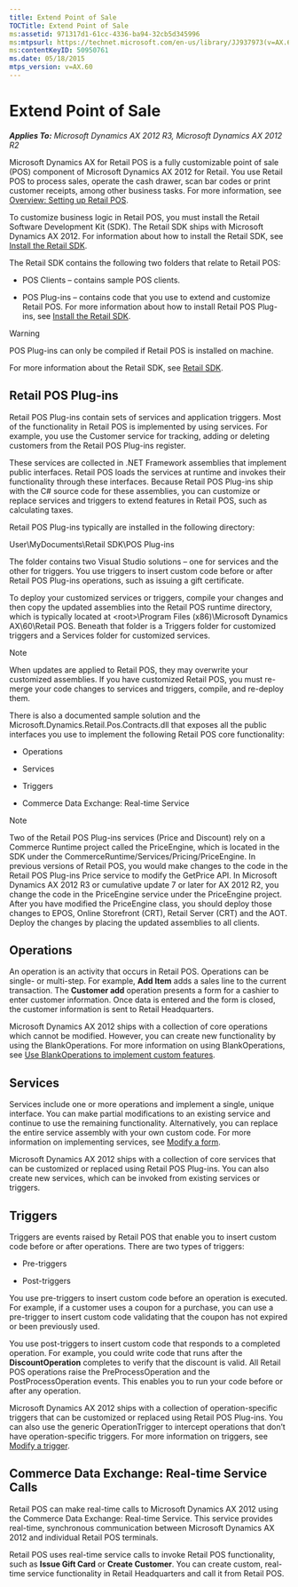 ```yaml
---
title: Extend Point of Sale
TOCTitle: Extend Point of Sale
ms:assetid: 971317d1-61cc-4336-ba94-32cb5d345996
ms:mtpsurl: https://technet.microsoft.com/en-us/library/JJ937973(v=AX.60)
ms:contentKeyID: 50950761
ms.date: 05/18/2015
mtps_version: v=AX.60
---
```


# Extend Point of Sale 


_**Applies To:** Microsoft Dynamics AX 2012 R3, Microsoft Dynamics AX 2012 R2_

Microsoft Dynamics AX for Retail POS is a fully customizable point of sale (POS) component of Microsoft Dynamics AX 2012 for Retail. You use Retail POS to process sales, operate the cash drawer, scan bar codes or print customer receipts, among other business tasks. For more information, see [Overview: Setting up Retail POS](setting-up-retail-pos.md).

To customize business logic in Retail POS, you must install the Retail Software Development Kit (SDK). The Retail SDK ships with Microsoft Dynamics AX 2012. For information about how to install the Retail SDK, see [Install the Retail SDK](install-retail-sdk-retail-pos-plug-ins.md).

The Retail SDK contains the following two folders that relate to Retail POS:

  - POS Clients – contains sample POS clients.

  - POS Plug-ins – contains code that you use to extend and customize Retail POS. For more information about how to install Retail POS Plug-ins, see [Install the Retail SDK](install-retail-sdk-retail-pos-plug-ins.md).


> [!WARNING]
> <P>POS Plug-ins can only be compiled if Retail POS is installed on machine.</P>



For more information about the Retail SDK, see [Retail SDK](retail-sdk.md).

## Retail POS Plug-ins

Retail POS Plug-ins contain sets of services and application triggers. Most of the functionality in Retail POS is implemented by using services. For example, you use the Customer service for tracking, adding or deleting customers from the Retail POS Plug-ins register.

These services are collected in .NET Framework assemblies that implement public interfaces. Retail POS loads the services at runtime and invokes their functionality through these interfaces. Because Retail POS Plug-ins ship with the C\# source code for these assemblies, you can customize or replace services and triggers to extend features in Retail POS, such as calculating taxes.

Retail POS Plug-ins typically are installed in the following directory:

User\\MyDocuments\\Retail SDK\\POS Plug-ins

The folder contains two Visual Studio solutions – one for services and the other for triggers. You use triggers to insert custom code before or after Retail POS Plug-ins operations, such as issuing a gift certificate.

To deploy your customized services or triggers, compile your changes and then copy the updated assemblies into the Retail POS runtime directory, which is typically located at \<root\>\\Program Files (x86)\\Microsoft Dynamics AX\\60\\Retail POS. Beneath that folder is a Triggers folder for customized triggers and a Services folder for customized services.


> [!NOTE]
> <P>When updates are applied to Retail POS, they may overwrite your customized assemblies. If you have customized Retail POS, you must re-merge your code changes to services and triggers, compile, and re-deploy them.</P>



There is also a documented sample solution and the Microsoft.Dynamics.Retail.Pos.Contracts.dll that exposes all the public interfaces you use to implement the following Retail POS core functionality:

  - Operations

  - Services

  - Triggers

  - Commerce Data Exchange: Real-time Service


> [!NOTE]
> <P>Two of the Retail POS Plug-ins services (Price and Discount) rely on a Commerce Runtime project called the PriceEngine, which is located in the SDK under the CommerceRuntime/Services/Pricing/PriceEngine. In previous versions of Retail POS, you would make changes to the code in the Retail POS Plug-ins Price service to modify the GetPrice API. In Microsoft Dynamics AX 2012 R3 or cumulative update 7 or later for AX 2012 R2, you change the code in the PriceEngine service under the PriceEngine project. After you have modified the PriceEngine class, you should deploy those changes to EPOS, Online Storefront (CRT), Retail Server (CRT) and the AOT. Deploy the changes by placing the updated assemblies to all clients.</P>



## Operations

An operation is an activity that occurs in Retail POS. Operations can be single- or multi-step. For example, **Add Item** adds a sales line to the current transaction. The **Customer add** operation presents a form for a cashier to enter customer information. Once data is entered and the form is closed, the customer information is sent to Retail Headquarters.

Microsoft Dynamics AX 2012 ships with a collection of core operations which cannot be modified. However, you can create new functionality by using the BlankOperations. For more information on using BlankOperations, see [Use BlankOperations to implement custom features](use-blankoperations-to-implement-custom-features.md).

## Services

Services include one or more operations and implement a single, unique interface. You can make partial modifications to an existing service and continue to use the remaining functionality. Alternatively, you can replace the entire service assembly with your own custom code. For more information on implementing services, see [Modify a form](modify-a-form.md).

Microsoft Dynamics AX 2012 ships with a collection of core services that can be customized or replaced using Retail POS Plug-ins. You can also create new services, which can be invoked from existing services or triggers.

## Triggers

Triggers are events raised by Retail POS that enable you to insert custom code before or after operations. There are two types of triggers:

  - Pre-triggers

  - Post-triggers

You use pre-triggers to insert custom code before an operation is executed. For example, if a customer uses a coupon for a purchase, you can use a pre-trigger to insert custom code validating that the coupon has not expired or been previously used.

You use post-triggers to insert custom code that responds to a completed operation. For example, you could write code that runs after the **DiscountOperation** completes to verify that the discount is valid. All Retail POS operations raise the PreProcessOperation and the PostProcessOperation events. This enables you to run your code before or after any operation.

Microsoft Dynamics AX 2012 ships with a collection of operation-specific triggers that can be customized or replaced using Retail POS Plug-ins. You can also use the generic OperationTrigger to intercept operations that don’t have operation-specific triggers. For more information on triggers, see [Modify a trigger](modify-a-trigger.md).

## Commerce Data Exchange: Real-time Service Calls

Retail POS can make real-time calls to Microsoft Dynamics AX 2012 using the Commerce Data Exchange: Real-time Service. This service provides real-time, synchronous communication between Microsoft Dynamics AX 2012 and individual Retail POS terminals.

Retail POS uses real-time service calls to invoke Retail POS functionality, such as **Issue Gift Card** or **Create Customer**. You can create custom, real-time service functionality in Retail Headquarters and call it from Retail POS.

  


